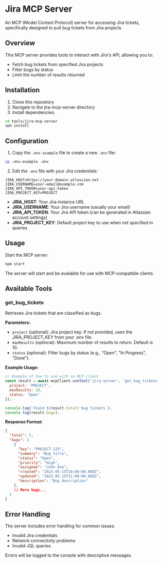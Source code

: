 # Jira MCP Server

An MCP (Model Context Protocol) server for accessing Jira tickets, specifically designed to pull bug tickets from Jira projects.

## Overview

This MCP server provides tools to interact with Jira's API, allowing you to:
- Fetch bug tickets from specified Jira projects
- Filter bugs by status
- Limit the number of results returned

## Installation

1. Clone this repository
2. Navigate to the jira-mcp-server directory
3. Install dependencies:

```bash
cd tools/jira-mcp-server
npm install
```

## Configuration

1. Copy the `.env.example` file to create a new `.env` file:

```bash
cp .env.example .env
```

2. Edit the `.env` file with your Jira credentials:

```
JIRA_HOST=https://your-domain.atlassian.net
JIRA_USERNAME=your-email@example.com
JIRA_API_TOKEN=your-api-token
JIRA_PROJECT_KEY=PROJECT
```

- **JIRA_HOST**: Your Jira instance URL
- **JIRA_USERNAME**: Your Jira username (usually your email)
- **JIRA_API_TOKEN**: Your Jira API token (can be generated in Atlassian account settings)
- **JIRA_PROJECT_KEY**: Default project key to use when not specified in queries

## Usage

Start the MCP server:

```bash
npm start
```

The server will start and be available for use with MCP-compatible clients.

## Available Tools

### get_bug_tickets

Retrieves Jira tickets that are classified as bugs.

**Parameters:**

- `project` (optional): Jira project key. If not provided, uses the JIRA_PROJECT_KEY from your .env file.
- `maxResults` (optional): Maximum number of results to return. Default is 10.
- `status` (optional): Filter bugs by status (e.g., "Open", "In Progress", "Done").

**Example Usage:**

```javascript
// Example of how to use with an MCP client
const result = await mcpClient.useTool('jira-server', 'get_bug_tickets', {
  project: 'PROJECT',
  maxResults: 20,
  status: 'Open'
});

console.log(`Found ${result.total} bug tickets`);
console.log(result.bugs);
```

**Response Format:**

```json
{
  "total": 5,
  "bugs": [
    {
      "key": "PROJECT-123",
      "summary": "Bug title",
      "status": "Open",
      "priority": "High",
      "assignee": "John Doe",
      "created": "2023-05-15T10:00:00.000Z",
      "updated": "2023-05-15T11:00:00.000Z",
      "description": "Bug description"
    },
    // More bugs...
  ]
}
```

## Error Handling

The server includes error handling for common issues:
- Invalid Jira credentials
- Network connectivity problems
- Invalid JQL queries

Errors will be logged to the console with descriptive messages.